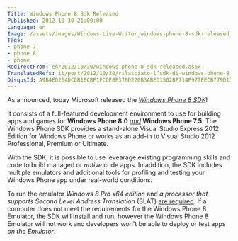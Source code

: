 ```yaml
---
Title: Windows Phone 8 Sdk Released
Published: 2012-10-30 21:00:00
Language: en
Image: /assets/images/Windows-Live-Writer_windows-phone-8-sdk-released_13D1C_windowsphone_symbol_3.png
Tags:
- phone 7
- phone 8
- phone
RedirectFrom: en/2012/10/30/windows-phone-8-sdk-released.aspx
TranslatedRefs: it/post/2012/10/30/rilasciato-l’sdk-di-windows-phone-8.md
DisqusId: A9B4ED264DCDB1ECBF1FCDEBF376D220B3ABED1502BF714F977EECB779D13907
---
```

As announced, today Microsoft released the *<a href="http://www.microsoft.com/en-us/download/details.aspx?id=35471" target="_blank">Windows Phone 8 SDK</a>*!

It consists of a full-featured development environment to use for building apps and games for **Windows Phone 8.0** *<span style="text-decoration: underline;">and</span>* **Windows Phone 7.5**. The Windows Phone SDK provides a stand-alone Visual Studio Express 2012 Edition for Windows Phone or works as an add-in to Visual Studio 2012 Professional, Premium or Ultimate.

With the SDK, it is possible to use levearage existing programming skills and code to build managed or *native* code apps. In addition, the SDK includes multiple emulators and additional tools for profiling and testing your Windows Phone app under real-world conditions.

To run the emulator *Windows 8 Pro x64 edition* and *a processor that supports Second Level Address Translation* (SLAT) <span style="text-decoration: underline;">are required</span>. If a computer does not meet the requirements for the Windows Phone 8 Emulator, the SDK will install and run, however the Windows Phone 8 Emulator will not work and developers won't be able to deploy or test apps *on the Emulator*.